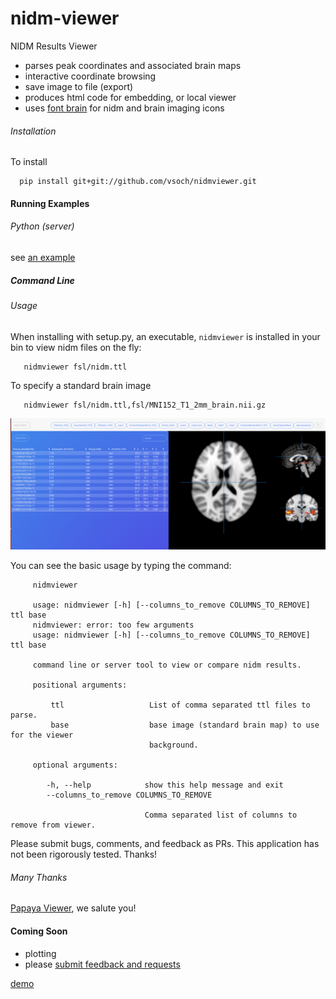 # nidm-viewer

NIDM Results Viewer

 - parses peak coordinates and associated brain maps
 - interactive coordinate browsing
 - save image to file (export)
 - produces html code for embedding, or local viewer
 - uses [font brain](http://vsoch.github.io/font-brain) for nidm and brain imaging icons


###### Installation

To install

      pip install git+git://github.com/vsoch/nidmviewer.git


#### Running Examples

###### Python (server)

see [an example](examples/generate_viewer.py)


##### Command Line

###### Usage

When installing with setup.py, an executable, `nidmviewer` is installed in your bin to view nidm files on the fly:

       nidmviewer fsl/nidm.ttl


To specify a standard brain image


       nidmviewer fsl/nidm.ttl,fsl/MNI152_T1_2mm_brain.nii.gz


![img/example.png](img/example.png)


You can see the basic usage by typing the command:


         nidmviewer 
          
         usage: nidmviewer [-h] [--columns_to_remove COLUMNS_TO_REMOVE] ttl base
         nidmviewer: error: too few arguments
         usage: nidmviewer [-h] [--columns_to_remove COLUMNS_TO_REMOVE] ttl base

         command line or server tool to view or compare nidm results.

         positional arguments:
           
             ttl                   List of comma separated ttl files to parse.
             base                  base image (standard brain map) to use for the viewer
                                   background.

         optional arguments:
             
            -h, --help            show this help message and exit
            --columns_to_remove COLUMNS_TO_REMOVE
           
                                  Comma separated list of columns to remove from viewer.

Please submit bugs, comments, and feedback as PRs. This application has not been rigorously tested. Thanks!


###### Many Thanks
[Papaya Viewer](https://github.com/rii-mango/Papaya), we salute you!


#### Coming Soon

 - plotting
 - please [submit feedback and requests](https://github.com/vsoch/nidmviewer)

[demo](http://vsoch.github.io/nidmviewer)

